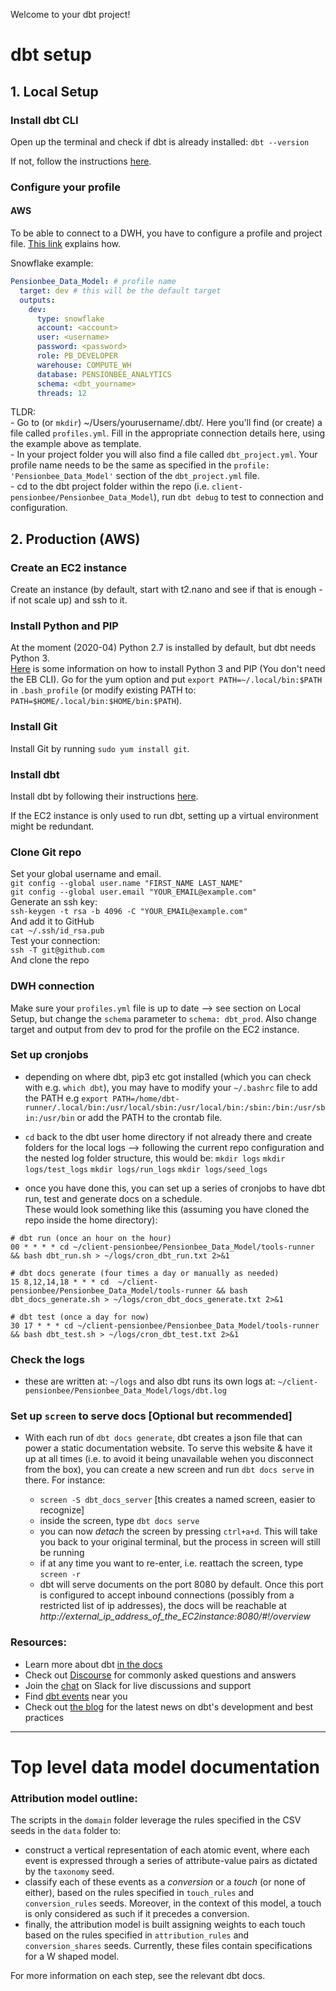 Welcome to your dbt project!

# dbt setup

## 1. Local Setup

### Install dbt CLI
Open up the terminal and check if dbt is already installed:
```dbt --version```

If not, follow the instructions [here](https://docs.getdbt.com/dbt-cli/installation/).

### Configure your profile

#### AWS
To be able to connect to a DWH, you have to configure a profile and project file. [This link](https://docs.getdbt.com/docs/configure-your-profile) explains how.

Snowflake example:

```yml
Pensionbee_Data_Model: # profile name
  target: dev # this will be the default target
  outputs:
    dev:
      type: snowflake
      account: <account>
      user: <username>
      password: <password>
      role: PB_DEVELOPER
      warehouse: COMPUTE_WH
      database: PENSIONBEE_ANALYTICS
      schema: <dbt_yourname>
      threads: 12
```

TLDR:
<br>- Go to (or `mkdir`) ~/Users/yourusername/.dbt/. Here you'll find (or create) a file called `profiles.yml`. Fill in the appropriate connection details here, using the example above as template.
<br>- In your project folder you will also find a file called `dbt_project.yml`.
Your profile name needs to be the same as specified in the `profile: 'Pensionbee_Data_Model'` section of the `dbt_project.yml` file.
<br>- cd to the dbt project folder within the repo (i.e. `client-pensionbee/Pensionbee_Data_Model`), run ```dbt debug``` to test to connection and configuration.

## 2. Production (AWS)

### Create an EC2 instance
Create an instance (by default, start with t2.nano and see if that is enough - if not scale up) and ssh to it.

### Install Python and PIP
At the moment (2020-04) Python 2.7 is installed by default, but dbt needs Python 3.
<br>[Here](https://docs.aws.amazon.com/elasticbeanstalk/latest/dg/eb-cli3-install-linux.html) is some information on how to install Python 3 and PIP (You don't need the EB CLI). Go for the yum option and put `export PATH=~/.local/bin:$PATH` in `.bash_profile` (or modify existing PATH to: `PATH=$HOME/.local/bin:$HOME/bin:$PATH`).

### Install Git
Install Git by running ```sudo yum install git```.

### Install dbt
Install dbt by following their instructions [here](https://docs.getdbt.com/dbt-cli/installation/#pip).

If the EC2 instance is only used to run dbt, setting up a virtual environment might be redundant.

### Clone Git repo
Set your global username and email.
<br> ```git config --global user.name "FIRST_NAME LAST_NAME"```
<br> ```git config --global user.email "YOUR_EMAIL@example.com"```
<br> Generate an ssh key:
<br> ```ssh-keygen -t rsa -b 4096 -C "YOUR_EMAIL@example.com"```
<br> And add it to GitHub
<br> ```cat ~/.ssh/id_rsa.pub```
<br> Test your connection:
<br> ```ssh -T git@github.com```
<br> And clone the repo

### DWH connection
Make sure your `profiles.yml` file is up to date --> see section on Local Setup, but change the `schema` parameter to `schema: dbt_prod`. Also change target and output from dev to prod for the profile on the EC2 instance.

### Set up cronjobs

  - depending on where dbt, pip3 etc got installed (which you can check with e.g. `which dbt`), you may have to modify your `~/.bashrc` file to add the PATH
  e.g `export PATH=/home/dbt-runner/.local/bin:/usr/local/sbin:/usr/local/bin:/sbin:/bin:/usr/sbin:/usr/bin` or add the PATH to the crontab file.

  - `cd` back to the dbt user home directory if not already there and create folders for the local logs --> following the current repo configuration and the nested log folder structure, this would be:
      `mkdir logs`
      `mkdir logs/test_logs`
      `mkdir logs/run_logs`
      `mkdir logs/seed_logs`

  - once you have done this, you can set up a  series of cronjobs to have dbt run, test and generate docs on a schedule.\
  These would look something like this (assuming you have cloned the repo inside the home directory):

  ```
  # dbt run (once an hour on the hour)
  00 * * * * cd ~/client-pensionbee/Pensionbee_Data_Model/tools-runner && bash dbt_run.sh > ~/logs/cron_dbt_run.txt 2>&1

  # dbt docs generate (four times a day or manually as needed)
  15 8,12,14,18 * * * cd  ~/client-pensionbee/Pensionbee_Data_Model/tools-runner && bash dbt_docs_generate.sh > ~/logs/cron_dbt_docs_generate.txt 2>&1

  # dbt test (once a day for now)
  30 17 * * * cd ~/client-pensionbee/Pensionbee_Data_Model/tools-runner && bash dbt_test.sh > ~/logs/cron_dbt_test.txt 2>&1
  ```

### Check the logs

  - these are written at: `~/logs` and also dbt runs its own logs at: `~/client-pensionbee/Pensionbee_Data_Model/logs/dbt.log`

### Set up `screen` to serve docs [Optional but recommended]

  - With each run of `dbt docs generate`, dbt creates a json file that can power a static documentation website. To serve this website & have it up at all times (i.e. to avoid it being unavailable wehen you disconnect from the box), you can create a new screen and run `dbt docs serve` in there. For instance:

      - `screen -S dbt_docs_server` [this creates a named screen, easier to recognize]
      - inside the screen, type `dbt docs serve`
      - you can now *detach* the screen by pressing `ctrl+a+d`. This will take you back to your original terminal, but the process in screen will still be running
      - if at any time you want to re-enter, i.e. reattach the screen, type `screen -r`
      - dbt will serve documents on the port 8080 by default. Once this port is configured to accept inbound connections (possibly from a restricted list of ip addresses), the docs will be reachable at *http://external_ip_address_of_the_EC2instance:8080/#!/overview*



### Resources:
- Learn more about dbt [in the docs](https://docs.getdbt.com/docs/introduction)
- Check out [Discourse](https://discourse.getdbt.com/) for commonly asked questions and answers
- Join the [chat](http://slack.getdbt.com/) on Slack for live discussions and support
- Find [dbt events](https://events.getdbt.com) near you
- Check out [the blog](https://blog.getdbt.com/) for the latest news on dbt's development and best practices

--------------------------------------------------------------

# Top level data model documentation

### Attribution model outline:

The scripts in the `domain` folder leverage the rules specified in the CSV seeds in the `data` folder to:
- construct a vertical representation of each atomic event, where each event is expressed through a series of attribute-value pairs as dictated by the `taxonomy` seed.
- classify each of these events as a *conversion* or a *touch* (or none of either), based on the rules specified in `touch_rules` and `conversion_rules` seeds. Moreover, in the context of this model, a touch is only considered as such if it precedes a conversion.
- finally, the attribution model is built assigning weights to each touch based on the rules specified in `attribution_rules` and `conversion_shares` seeds. Currently, these files contain specifications for a W shaped model.

For more information on each step, see the relevant dbt docs.

